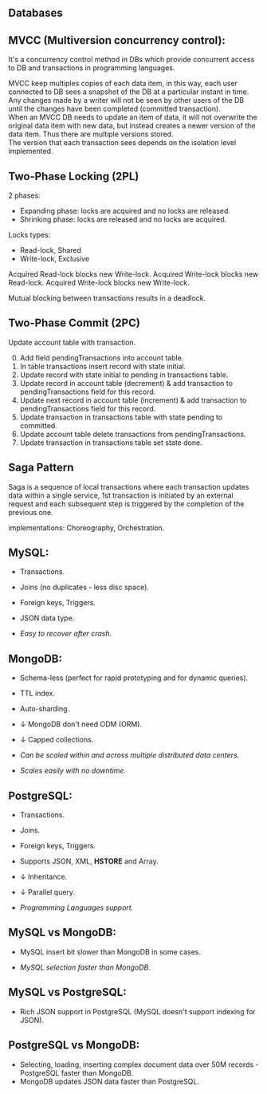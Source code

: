 Databases
-

## MVCC (Multiversion concurrency control):

It's a concurrency control method in DBs
which provide concurrent access to DB and transactions in programming languages.

MVCC keep multiples copies of each data item,
in this way, each user connected to DB sees a snapshot of the DB at a particular instant in time.
<br>Any changes made by a writer will not be seen by other users of the DB
until the changes have been completed (committed transaction).
<br>When an MVCC DB needs to update an item of data, it will not overwrite the original data item with new data,
but instead creates a newer version of the data item. Thus there are multiple versions stored.
<br>The version that each transaction sees depends on the isolation level implemented.

## Two-Phase Locking (2PL)

2 phases:
* Expanding phase: locks are acquired and no locks are released.
* Shrinking phase: locks are released and no locks are acquired.

Locks types:
* Read-lock, Shared
* Write-lock, Exclusive

Acquired Read-lock blocks new Write-lock.
Acquired Write-lock blocks new Read-lock.
Acquired Write-lock blocks new Write-lock.

Mutual blocking between transactions results in a deadlock.

## Two-Phase Commit (2PC)

Update account table with transaction.

0. Add field pendingTransactions into account table.
1. In table transactions insert record with state initial.
2. Update record with state initial to pending in transactions table.
3. Update record in account table (decrement)
   & add transaction to pendingTransactions field for this record.
4. Update next record in account table (increment)
   & add transaction to pendingTransactions field for this record.
5. Update transaction in transactions table with state pending to committed.
6. Update account table delete transactions from pendingTransactions.
7. Update transaction in transactions table set state done.

## Saga Pattern

Saga is a sequence of local transactions where each transaction
updates data within a single service,
1st transaction is initiated by an external request
and each subsequent step is triggered by the completion
of the previous one.

implementations: Choreography, Orchestration.

## MySQL:

* Transactions.
* Joins (no duplicates - less disc space).
* Foreign keys, Triggers.
* JSON data type.

* *Easy to recover after crash.*

## MongoDB:

* Schema-less (perfect for rapid prototyping and for dynamic queries).
* TTL index.
* Auto-sharding.
* ↓ MongoDB don't need ODM (ORM).
* ↓ Capped collections.

* *Can be scaled within and across multiple distributed data centers.*
* *Scales easily with no downtime.*

## PostgreSQL:

* Transactions.
* Joins.
* Foreign keys, Triggers.
* Supports JSON, XML, **HSTORE** and Array.
* ↓ Inheritance.
* ↓ Parallel query.

* *Programming Languages support.*

## MySQL vs MongoDB:

* MySQL insert bit slower than MongoDB in some cases.

* *MySQL selection faster than MongoDB.*

## MySQL vs PostgreSQL:

* Rich JSON support in PostgreSQL (MySQL doesn't support indexing for JSON).

## PostgreSQL vs MongoDB:

* Selecting, loading, inserting complex document data over 50M records - PostgreSQL faster than MongoDB.
* MongoDB updates JSON data faster than PostgreSQL.
